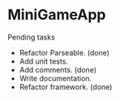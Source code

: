 # MiniGameApp

Pending tasks

- Refactor Parseable. (done)
- Add unit tests.
- Add comments. (done)
- Write documentation.
- Refactor framework. (done)
